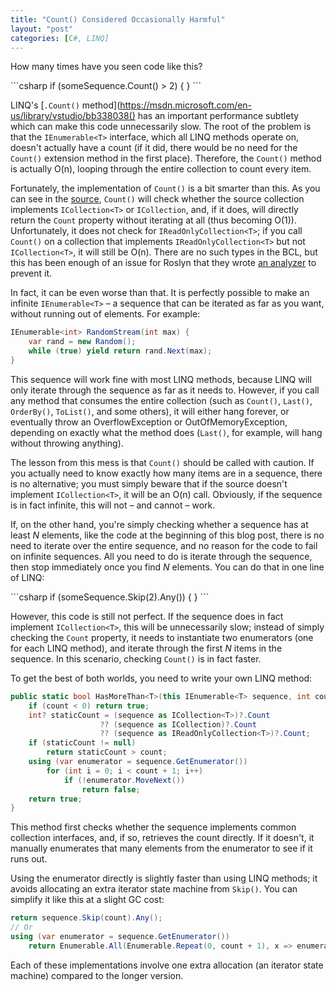 ```yaml
---
title: "Count() Considered Occasionally Harmful"
layout: "post"
categories: [C#, LINQ]
---
```


How many times have you seen code like this?

<div class="small"></div>
```csharp
if (someSequence.Count() > 2) { }
```

LINQ's [`.Count()` method](https://msdn.microsoft.com/en-us/library/vstudio/bb338038() has an important performance subtlety which can make this code unnecessarily slow.  The root of the problem is that the `IEnumerable<T>` interface, which all LINQ methods operate on, doesn't actually have a count (if it did, there would be no need for the `Count()` extension method in the first place).  Therefore, the `Count()` method is actually O(n), looping through the entire collection to count every item.

Fortunately, the implementation of `Count()` is a bit smarter than this.  As you can see in the [source](https://referencesource.microsoft.com/#System.Core/System/Linq/Enumerable.cs,41ef9e39e54d0d0b), `Count()` will check whether the source collection implements `ICollection<T>` or `ICollection`, and, if it does, will directly return the `Count` property without iterating at all (thus becoming O(1)).  Unfortunately, it does not check for `IReadOnlyCollection<T>`; if you call `Count()` on a collection that implements `IReadOnlyCollection<T>` but not `ICollection<T>`, it will still be O(n).  There are no such types in the BCL, but this has been enough of an issue for Roslyn that they wrote [an analyzer](https://source.roslyn.codeplex.com/#Roslyn.Diagnostics.Analyzers.CSharp/Performance/LinqAnalyzer.cs) to prevent it.

In fact, it can be even worse than that.  It is perfectly possible to make an infinite `IEnumerable<T>` &ndash; a sequence that can be iterated as far as you want, without running out of elements.  For example:

```csharp
IEnumerable<int> RandomStream(int max) {
	var rand = new Random();
	while (true) yield return rand.Next(max);
} 
```

This sequence will work fine with most LINQ methods, because LINQ will only iterate through the sequence as far as it needs to.  However, if you call any method that consumes the entire collection (such as `Count()`, `Last()`, `OrderBy()`, `ToList()`, and some others), it will either hang forever, or eventually throw an OverflowException or OutOfMemoryException, depending on exactly what the method does (`Last()`, for example, will hang without throwing anything).

The lesson from this mess is that `Count()` should be called with caution.  If you actually need to know exactly how many items are in a sequence, there is no alternative; you must simply beware that if the source doesn't implement `ICollection<T>`, it will be an O(n) call.  Obviously, if the sequence is in fact infinite, this will not &ndash; and cannot &ndash; work.

If, on the other hand, you're simply checking whether a sequence has at least _N_ elements, like the code at the beginning of this blog post, there is no need to iterate over the entire sequence, and no reason for the code to fail on infinite sequences.  All you need to do is iterate through the sequence, then stop immediately once you find _N_ elements.  You can do that in one line of LINQ:

<div class="small"></div>
```csharp
if (someSequence.Skip(2).Any()) { }
```

However, this code is still not perfect.  If the sequence does in fact implement `ICollection<T>`, this will be unnecessarily slow; instead of simply checking the `Count` property, it needs to instantiate two enumerators (one for each LINQ method), and iterate through the first _N_ items in the sequence.  In this scenario, checking `Count()` is in fact faster.

To get the best of both worlds, you need to write your own LINQ method:

```csharp
public static bool HasMoreThan<T>(this IEnumerable<T> sequence, int count) {
	if (count < 0) return true;
	int? staticCount = (sequence as ICollection<T>)?.Count 
					?? (sequence as ICollection)?.Count
					?? (sequence as IReadOnlyCollection<T>)?.Count;
	if (staticCount != null)
		return staticCount > count;
	using (var enumerator = sequence.GetEnumerator())
		for (int i = 0; i < count + 1; i++)
			if (!enumerator.MoveNext())
				return false;
	return true;
}
```

This method first checks whether the sequence implements common collection interfaces, and, if so, retrieves the count directly.  If it doesn't, it manually enumerates that many elements from the enumerator to see if it runs out.

Using the enumerator directly is slightly faster than using LINQ methods; it avoids allocating an extra iterator state machine from `Skip()`.  You can simplify it like this at a slight GC cost:

```csharp
return sequence.Skip(count).Any();
// Or
using (var enumerator = sequence.GetEnumerator())
	return Enumerable.All(Enumerable.Repeat(0, count + 1), x => enumerator.MoveNext());
```

Each of these implementations involve one extra allocation (an iterator state machine) compared to the longer version.

